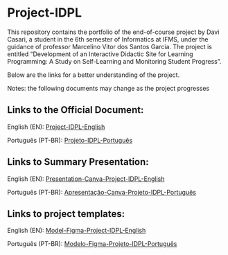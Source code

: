 <h1> Project-IDPL </h1> 
<p>This repository contains the portfolio of the end-of-course project by Davi Casari, a student in the 6th semester of Informatics at IFMS, under the guidance of professor Marcelino Vitor dos Santos Garcia. The project is entitled “Development of an Interactive Didactic Site for Learning Programming: A Study on Self-Learning and Monitoring Student Progress”.</p>

<p>Below are the links for a better understanding of the project.</p>

<p>Notes: the following documents may change as the project progresses</p>

<h2>Links to the Official Document:</h2>

English (EN): [Project-IDPL-English](https://docs.google.com/document/d/1NL-B4T2sfeYYssDsZD-Tv3Lw_zDXcNGL/edit?usp=sharing&ouid=107171978174704937317&rtpof=true&sd=true)

Português (PT-BR):  [Projeto-IDPL-Português](https://docs.google.com/document/d/12WzgriMW2ItmQ5MJrrIR8fV_FOEWjTpA/edit?usp=sharing&ouid=107171978174704937317&rtpof=true&sd=true)

<h2>Links to Summary Presentation:</h2>

English (EN): [Presentation-Canva-Project-IDPL-English](https://www.canva.com/design/DAGU_zOI1cY/wrFgUSfoADq6Yxz_U28e5A/edit?utm_content=DAGU_zOI1cY&utm_campaign=designshare&utm_medium=link2&utm_source=sharebutton)

Português (PT-BR): [Apresentação-Canva-Projeto-IDPL-Português](https://www.canva.com/design/DAGU_7QtNZM/3ctzlVBNF3Nnd-58GkvMbg/edit?utm_content=DAGU_7QtNZM&utm_campaign=designshare&utm_medium=link2&utm_source=sharebutton)

<h2>Links to project templates:</h2>

English (EN): [Model-Figma-Project-IDPL-English](https://www.figma.com/design/qo67RedQeqz0yTzshb1Mrr/Model-Project-IDPL-English?node-id=1-42&m=dev&t=lcMgaA7JZnXbqetU-1)

Português (PT-BR): [Modelo-Figma-Projeto-IDPL-Português](https://www.figma.com/design/FiakJGK27L4ZQ066t97M7m/Modelo-Projeto-IDPL-Portugu%C3%AAs?node-id=0-1&m=dev&t=H1WXCFooudwGIATw-1)
